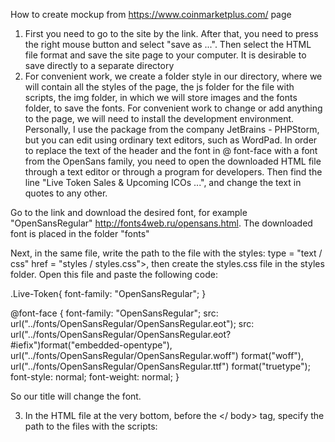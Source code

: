 How to create mockup from https://www.coinmarketplus.com/ page

1. First you need to go to the site by the link. After that, you need to press the right mouse button and select "save as ...". Then select the HTML file format and save the site page to your computer. It is desirable to save directly to a separate directory
2. For convenient work, we create a folder style in our directory, where we will contain all the styles of the page, the js folder for the file with scripts, the img folder, in which we will store images and the fonts folder, to save the fonts. For convenient work to change or add anything to the page, we will need to install the development environment. Personally, I use the package from the company JetBrains - PHPStorm, but you can edit using ordinary text editors, such as WordPad. In order to replace the text of the header and the font in @ font-face with a font from the OpenSans family, you need to open the downloaded HTML file through a text editor or through a program for developers. Then find the line "Live Token Sales & Upcoming ICOs ...", and change the text in quotes to any other.


Go to the link and download the desired font, for example "OpenSansRegular"
http://fonts4web.ru/opensans.html. The downloaded font is placed in the folder "fonts" 

Next, in the same file, write the path to the file with the styles: <stylesheet> type = "text / css" href = "styles / styles.css">, then create the styles.css file in the styles folder. Open this file and paste the following code:

.Live-Token{
    font-family: "OpenSansRegular";
}

@font-face {
    font-family: "OpenSansRegular";
    src: url("../fonts/OpenSansRegular/OpenSansRegular.eot");
    src: url("../fonts/OpenSansRegular/OpenSansRegular.eot?#iefix")format("embedded-opentype"),
    url("../fonts/OpenSansRegular/OpenSansRegular.woff") format("woff"),
    url("../fonts/OpenSansRegular/OpenSansRegular.ttf") format("truetype");
    font-style: normal;
    font-weight: normal;
}

So our title will change the font.

3. In the HTML file at the very bottom, before the </ body> tag, specify the path to the files with the scripts:

<script type = "text / javascript" src = "js / js.js"> </ script>
In the created js folder, create the js.js file, open it and copy the following:
$ (document) .ready (function () {
    $ (". slider"). each (function () {
        var obj = $ (this);
        $ (obj) .append ("<div class = 'nav'> </ div>");
        $ (obj) .find ("li"). each (function () {
            $ (obj) .find (". nav"). append ("<span rel = '" + $ (this) .index () + "'> </ span>"); 
            $ (this) .addClass ("slider" + $ (this) .index ());
        });
        $ (obj) .find ("span"). first (). addClass ("on"); 
    });
});
function sliderJS (obj, sl) {
    var ul = $ (sl) .find ("ul"); 
    var bl = $ (sl) .find ("li.slider" + obj); 
    var step = $ (bl) .width (); 
    $ (ul) .animate ({marginLeft: "-" + step * obj}, 500); 
}
$ (document) .on ("click", ".slider .nav span", function () {
    var sl = $ (this) .closest (". slider"); 

$(sl).find("span").removeClass("on"); 
    $(this).addClass("on"); 
    var obj = $(this).attr("rel"); 
    sliderJS(obj, sl);
    return false;
});


Open the styles.css file and add the code:

.slider {
    z-index: 9;
    width: 700px;
    height: 290px;
    overflow: hidden;
    margin: 0 0 7px;
    position: relative;
}
.slider ul,
.slider li {
    padding: 0;
    margin: 0;
    list-style-type: none;
}
.slider ul {
    width: 9999px;
}
.slider ul li {
    list-style-type: none;
    float: left;
    width: 700px;
    height: 290px;
}
.slider .nav {
    position: absolute;
    left: 295px;
    bottom: 12px;
}
.slider .nav span {
    opacity: 0.9;
    background: #fff;
    margin: 0 8px 0 0;
    width: 16px;
    height: 16px;
    border-radius: 8px;
    cursor: pointer;
    overflow: hidden;
    display: block;
    float: left;
    box-shadow: 0 1px 2px #000;
}
.slider .nav span.on {
    background: #66840f;
}

Create an img folder and copy 4 pictures to it with a * .png image, the name of the pictures should be 1,2,3,4 respectively         

4. Then go to github.com, create an account (or go with an existing one), and save it there. Detailed instructions on how to use the service github is on their website:

https://guides.github.com/activities/hello-world/


